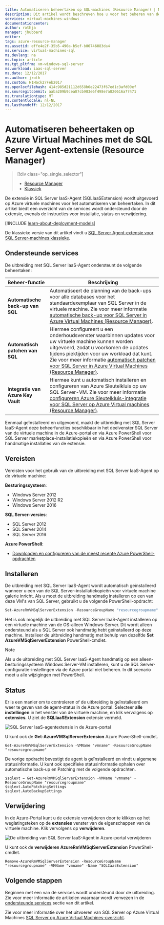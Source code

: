 ```yaml
---
title: Automatiseren beheertaken op SQL-machines (Resource Manager) | Microsoft Docs
description: Dit artikel wordt beschreven hoe u voor het beheren van de SQL Server agent-extensie, die specifieke SQL Server-beheertaken worden geautomatiseerd. Het gaat hierbij om automatische back-up automatisch patchen en integratie van Azure Sleutelkluis.
services: virtual-machines-windows
documentationcenter: 
author: rothja
manager: jhubbard
editor: 
tags: azure-resource-manager
ms.assetid: effe4e2f-35b5-490a-b5ef-b06746083da4
ms.service: virtual-machines-sql
ms.devlang: na
ms.topic: article
ms.tgt_pltfrm: vm-windows-sql-server
ms.workload: iaas-sql-server
ms.date: 12/12/2017
ms.author: jroth
ms.custom: H1Hack27Feb2017
ms.openlocfilehash: 414c985d21112d658b6e22473f67ed1c3afd00ef
ms.sourcegitcommit: aaba209b9cea87cb983e6f498e7a820616a77471
ms.translationtype: MT
ms.contentlocale: nl-NL
ms.lasthandoff: 12/12/2017
---
```

# <a name="automate-management-tasks-on-azure-virtual-machines-with-the-sql-server-agent-extension-resource-manager"></a>Automatiseren beheertaken op Azure Virtual Machines met de SQL Server Agent-extensie (Resource Manager)
> [!div class="op_single_selector"]
> * [Resource Manager](virtual-machines-windows-sql-server-agent-extension.md)
> * [Klassiek](../classic/sql-server-agent-extension.md)
> 
> 

De extensie in SQL Server IaaS-Agent (SQLIaaSExtension) wordt uitgevoerd op Azure virtuele machines voor het automatiseren van beheertaken. In dit artikel biedt een overzicht van de services wordt ondersteund door de extensie, evenals de instructies voor installatie, status en verwijdering.

[!INCLUDE [learn-about-deployment-models](../../../../includes/learn-about-deployment-models-rm-include.md)]

De klassieke versie van dit artikel vindt u [SQL Server Agent-extensie voor SQL Server-machines klassieke](../classic/sql-server-agent-extension.md).

## <a name="supported-services"></a>Ondersteunde services
De uitbreiding met SQL Server IaaS-Agent ondersteunt de volgende beheertaken:

| Beheer-functie | Beschrijving |
| --- | --- |
| **Automatische back-up van SQL** |Automatiseert de planning van de back-ups voor alle databases voor het standaardexemplaar van SQL Server in de virtuele machine. Zie voor meer informatie [automatische back-up voor SQL Server in Azure Virtual Machines (Resource Manager)](virtual-machines-windows-sql-automated-backup.md). |
| **Automatisch patchen van SQL** |Hiermee configureert u een onderhoudsvenster waarbinnen updates voor uw virtuele machine kunnen worden uitgevoerd, zodat u voorkomen de updates tijdens piektijden voor uw workload dat kunt. Zie voor meer informatie [automatisch patchen voor SQL Server in Azure Virtual Machines (Resource Manager)](virtual-machines-windows-sql-automated-patching.md). |
| **Integratie van Azure Key Vault** |Hiermee kunt u automatisch installeren en configureren van Azure Sleutelkluis op uw SQL Server-VM. Zie voor meer informatie [configureren Azure Sleutelkluis-integratie voor SQL Server op Azure Virtual machines (Resource Manager)](virtual-machines-windows-ps-sql-keyvault.md). |

Eenmaal geïnstalleerd en uitgevoerd, maakt de uitbreiding met SQL Server IaaS-Agent deze beheerfuncties beschikbaar in het deelvenster SQL Server van de virtuele machine in de Azure-portal en via Azure PowerShell voor SQL Server marketplace-installatiekopieën en via Azure PowerShell voor handmatige installaties van de extensie. 

## <a name="prerequisites"></a>Vereisten
Vereisten voor het gebruik van de uitbreiding met SQL Server IaaS-Agent op de virtuele machine:

**Besturingssysteem**:

* Windows Server 2012
* Windows Server 2012 R2
* Windows Server 2016

**SQL Server-versies**:

* SQL Server 2012
* SQL Server 2014
* SQL Server 2016

**Azure PowerShell**:

* [Downloaden en configureren van de meest recente Azure PowerShell-opdrachten](/powershell/azure/overview)

## <a name="installation"></a>Installeren
De uitbreiding met SQL Server IaaS-Agent wordt automatisch geïnstalleerd wanneer u een van de SQL Server-installatiekopieën voor virtuele machine galerie inricht. Als u moet de uitbreiding handmatig installeren op een van deze VM's van SQL Server, gebruikt u de volgende PowerShell-opdracht:

```powershell
Set-AzureRmVMSqlServerExtension -ResourceGroupName "resourcegroupname" -VMName "vmname" -Name "SQLIaasExtension" -Version "1.2" -Location "East US 2"
```

Het is ook mogelijk de uitbreiding met SQL Server IaaS-Agent installeren op een virtuele machine van de OS-alleen Windows-Server. Dit wordt alleen ondersteund als u SQL Server ook handmatig hebt geïnstalleerd op deze machine. Installeer de uitbreiding handmatig met behulp van dezelfde **Set AzureVMSqlServerExtension** PowerShell-cmdlet.

> [!NOTE]
> Als u de uitbreiding met SQL Server IaaS-Agent handmatig op een alleen-besturingssysteem Windows Server-VM installeren, kunt u de SQL Server-configuratie-instellingen via de Azure portal niet beheren. In dit scenario moet u alle wijzigingen met PowerShell.

## <a name="status"></a>Status
Er is een manier om te controleren of de uitbreiding is geïnstalleerd om weer te geven van de agent-status in de Azure portal. Selecteer **alle instellingen** in het venster van de virtuele machine, en klik vervolgens op **extensies**. U ziet de **SQLIaaSExtension** extensie vermeld.

![SQL Server IaaS-agentextensie in de Azure-portal](./media/virtual-machines-windows-sql-server-agent-extension/azure-rm-sql-server-iaas-agent-portal.png)

U kunt ook de **Get-AzureVMSqlServerExtension** Azure PowerShell-cmdlet.

    Get-AzureRmVMSqlServerExtension -VMName "vmname" -ResourceGroupName "resourcegroupname"

De vorige opdracht bevestigt de agent is geïnstalleerd en vindt u algemene statusinformatie. U kunt ook specifieke statusinformatie ophalen over automatische back-up en Patching met de volgende opdrachten.

    $sqlext = Get-AzureRmVMSqlServerExtension -VMName "vmname" -ResourceGroupName "resourcegroupname"
    $sqlext.AutoPatchingSettings
    $sqlext.AutoBackupSettings

## <a name="removal"></a>Verwijdering
In de Azure-Portal kunt u de extensie verwijderen door te klikken op het weglatingsteken op de **extensies** venster van de eigenschappen van de virtuele machine. Klik vervolgens op **verwijderen**.

![De uitbreiding van SQL Server IaaS-Agent in Azure-portal verwijderen](./media/virtual-machines-windows-sql-server-agent-extension/azure-rm-sql-server-iaas-agent-uninstall.png)

U kunt ook de **verwijderen AzureRmVMSqlServerExtension** PowerShell-cmdlet.

    Remove-AzureRmVMSqlServerExtension -ResourceGroupName "resourcegroupname" -VMName "vmname" -Name "SQLIaasExtension"

## <a name="next-steps"></a>Volgende stappen
Beginnen met een van de services wordt ondersteund door de uitbreiding. Zie voor meer informatie de artikelen waarnaar wordt verwezen in de [ondersteunde services](#supported-services) sectie van dit artikel.

Zie voor meer informatie over het uitvoeren van SQL Server op Azure Virtual Machines [SQL Server op Azure Virtual Machines-overzicht](virtual-machines-windows-sql-server-iaas-overview.md).

